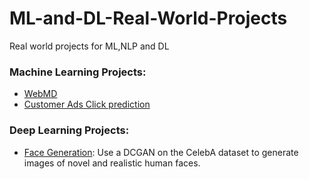 # ML-and-DL-Real-World-Projects
Real world projects for ML,NLP and DL
### Machine Learning Projects:
* [WebMD](https://github.com/Nikhil-Pandarge/ML-and-DL-Real-World-Projects/tree/main/WebMD)
* [Customer Ads Click prediction](https://github.com/Nikhil-Pandarge/ML-and-DL-Real-World-Projects/tree/main/customer%20ad%20click%20prediction)
### Deep Learning Projects:
* [Face Generation](https://github.com/Nikhil-Pandarge/ML-and-DL-Real-World-Projects/tree/main/face_generation): Use a DCGAN on the CelebA dataset to generate images of novel and realistic human faces.
